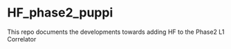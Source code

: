 # HF_phase2_puppi

This repo documents the developments towards adding HF to the Phase2 L1 Correlator 


